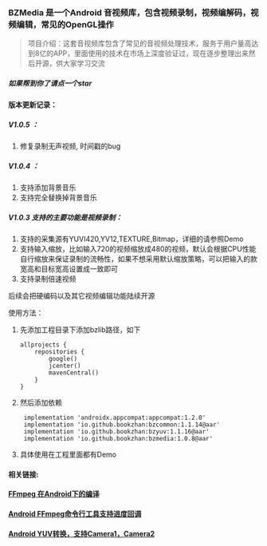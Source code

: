 ### BZMedia 是一个Android 音视频库，包含视频录制，视频编解码，视频编辑，常见的OpenGL操作

> 项目介绍：这套音视频库包含了常见的音视频处理技术，服务于用户量高达到8亿的APP，里面使用的技术在市场上深度验证过，现在逐步整理出来然后开源，供大家学习交流


##### 如果帮到你了请点一个star

#### 版本更新记录：

##### V1.0.5 ：

1. 修复录制无声视频, 时间戳的bug

##### V1.0.4 ：

1. 支持添加背景音乐
2. 支持完全替换掉背景音乐

##### V1.0.3 支持的主要功能是视频录制：

1. 支持的采集源有YUVI420,YV12,TEXTURE,Bitmap，详细的请参照Demo
2. 支持输入缩放，比如输入720的视频缩放成480的视频，默认会根据CPU性能自行缩放来保证录制的流畅性，如果不想采用默认缩放策略，可以把输入的款宽高和目标宽高设置成一致即可
3. 支持录制倍速视频



后续会把硬编码以及其它视频编辑功能陆续开源



使用方法：

1. 先添加工程目录下添加bzlib路径，如下

   ```
   allprojects {
       repositories {
           google()
           jcenter()
           mavenCentral()
       }
   }
   ```

2. 然后添加依赖

   ```
    implementation 'androidx.appcompat:appcompat:1.2.0'
    implementation 'io.github.bookzhan:bzcommon:1.1.14@aar'
    implementation 'io.github.bookzhan:bzyuv:1.1.16@aar'
    implementation 'io.github.bookzhan:bzmedia:1.0.8@aar'
   ```

3. 具体使用在工程里面都有Demo


#### 相关链接:

#### [FFmpeg 在Android下的编译](https://www.bzblog.online/wordpress/index.php/2020/05/26/ffmpeg-build-android/)

#### [Android FFmpeg命令行工具支持进度回调](https://www.bzblog.online/wordpress/index.php/2020/06/29/bzcmdffmpeg/)

#### [Android YUV转换，支持Camera1，Camera2](https://www.bzblog.online/wordpress/index.php/2020/05/25/androidlibyuv/)

